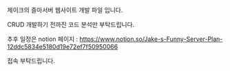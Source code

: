 제이크의 즐마서버 웹사이트 개발 파일 입니다.


CRUD 개발하기 전까진 코드 분석만 부탁드립니다.

추후 일정은 notion 페이지 : https://www.notion.so/Jake-s-Funny-Server-Plan-12ddc5834e5180d19e72ef7f50950066

접속 부탁드립니다.